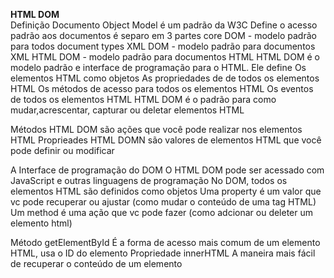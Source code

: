 **HTML DOM**  
Definição
	Documento Object Model é um padrão da W3C
	Define o acesso padrão aos documentos
	é separo em 3 partes
		core DOM - modelo padrão para todos document types
		XML DOM - modelo padrão para documentos XML
		HTML DOM - modelo padrão para documentos HTML
	HTML DOM é o modelo padrão e interface de programação para o HTML. Ele define
		Os elementos HTML como objetos
		As propriedades de de todos os elementos HTML
		Os métodos de acesso para todos os elementos HTML
		Os eventos de todos os elementos HTML
	HTML DOM é o padrão para como mudar,acrescentar, capturar ou deletar elementos HTML

Métodos HTML DOM são ações que você pode realizar nos elementos HTML
Proprieades HTML DOMN são valores de elementos HTML que você pode definir ou modificar 

A Interface de programação do DOM
	O HTML DOM pode ser acessado com JavaScript e outras linguagens de programação
	No DOM, todos os elementos HTML são definidos como objetos
	Uma property é um valor que vc pode recuperar ou ajustar (como mudar o conteúdo de uma tag HTML)
	Um method é uma ação que vc pode fazer (como adcionar ou deleter um elemento html)

Método getElementById 
	É a forma de acesso mais comum de um elemento HTML, usa o ID do elemento
Propriedade innerHTML
	A maneira mais fácil de recuperar o conteúdo de um elemento 
	
